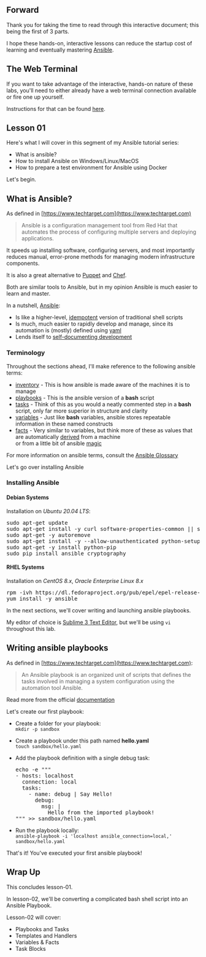 ## Forward

Thank you for taking the time to read through 
this interactive document; this being the first of 3 parts.

I hope these hands-on, interactive lessons can reduce the startup 
cost of learning and eventually mastering [Ansible](newtab+https://www.ansible.com/).

## The Web Terminal

If you want to take advantage of the interactive, hands-on nature of these labs,
you'll need to either already have a web terminal connection available or fire one up 
yourself.

Instructions for that can be found [here](newtab+https://github.com/berttejeda/bert.bill#webterminal).

## Lesson 01

Here's what I will cover in this segment of my Ansible tutorial series:

- What is ansible?
- How to install Ansible on Windows/Linux/MacOS
- How to prepare a test environment for Ansible using Docker

Let's begin.

## What is Ansible?

As defined in [https://www.techtarget.com](https://www.techtarget.com)

> Ansible is a configuration management tool from Red Hat that automates the process of configuring multiple servers and deploying applications.

It speeds up installing software, configuring servers, and most importantly reduces manual, error-prone methods for managing modern infrastructure components.

It is also a great alternative to [Puppet](newtab+https://puppet.com/) and [Chef](newtab+https://www.chef.io/configuration-management/). 

Both are similar tools to Ansible, but in my opinion Ansible is much easier to learn and master.

In a nutshell, [Ansible](newtab+https://www.ansible.com/):
  
- Is like a higher-level, [idempotent](newtab+https://en.wikipedia.org/wiki/Idempotence#Computer_science_meaning) version of traditional shell scripts
- Is much, much easier to rapidly develop and manage, since its automation is (mostly) defined using [yaml](newtab+https://yaml.org/)
- Lends itself to [self-documenting development](newtab+https://en.wikipedia.org/wiki/Self-documenting_code)

### Terminology

Throughout the sections ahead, I'll make reference to the following ansible terms:

- [inventory](newtab+https://docs.ansible.com/ansible/latest/user_guide/intro_inventory.html) - This is how ansible is made aware of the machines it is to manage
- [playbooks](newtab+https://docs.ansible.com/ansible/latest/user_guide/playbooks_intro.html) - This is the ansible version of a **bash** script
- [tasks](newtab+https://docs.ansible.com/ansible/latest/user_guide/playbooks_intro.html#tasks-list) - Think of this as you would a neatly commented step in a **bash** script, only far more superior in structure and clarity
- [variables](newtab+https://docs.ansible.com/ansible/latest/user_guide/playbooks_variables.html) - Just like **bash** variables, ansible stores repeatable information in these named constructs
- [facts](newtab+https://docs.ansible.com/ansible/latest/user_guide/playbooks_variables.html) - Very similar to variables, but think more of these as values that <br />
  are automatically [derived](newtab+https://docs.ansible.com/ansible/latest/user_guide/playbooks_variables.html#information-discovered-from-systems-facts) from a machine<br />
  or from a little bit of ansible [magic](newtab+https://docs.ansible.com/ansible/latest/user_guide/playbooks_variables.html#magic-variables-and-how-to-access-information-about-other-hosts)

For more information on ansible terms, consult the [Ansible Glossary](newtab+https://docs.ansible.com/ansible/latest/reference_appendices/glossary.html)

Let's go over installing Ansible

### Installing Ansible

#### Debian Systems

Installation on *Ubuntu* *20.04 LTS*:

<pre class='clickable-code'>
sudo apt-get update
sudo apt-get install -y curl software-properties-common || sudo apt-get install -y python-software-properties
sudo apt-get -y autoremove
sudo apt-get install -y --allow-unauthenticated python-setuptools python-dev libffi-dev libssl-dev git sshpass tree
sudo apt-get -y install python-pip
sudo pip install ansible cryptography
</pre>

#### RHEL Systems

Installation on *CentOS 8.x*, *Oracle Enterprise Linux 8.x*

<pre class='clickable-code'>
rpm -ivh https://dl.fedoraproject.org/pub/epel/epel-release-latest-8.noarch.rpm
yum install -y ansible
</pre>

In the next sections, we'll cover writing and launching ansible playbooks.

My editor of choice is [Sublime 3 Text Editor](newtab+https://www.sublimetext.com/3), 
but we'll be using `vi` throughout this lab.

## Writing ansible playbooks

As defined in [https://www.techtarget.com](https://www.techtarget.com):

> An Ansible playbook is an organized unit of scripts that 
> defines the tasks involved in managing a system configuration using the automation tool Ansible. 

Read more from the official [documentation](newtab+https://docs.ansible.com/ansible/latest/user_guide/playbooks_intro.html)

Let's create our first playbook:

- Create a folder for your playbook:<br />
  `mkdir -p sandbox`
- Create a playbook under this path named **hello.yaml**<br />
  `touch sandbox/hello.yaml`
- Add the playbook definition with a single debug task:<br />

  <pre class='clickable-code'>
  echo -e """
  - hosts: localhost
    connection: local
    tasks:
      - name: debug | Say Hello!
        debug:
          msg: |
            Hello from the imported playbook!
  """ >> sandbox/hello.yaml 
  </pre>

- Run the playbook locally:<br />
  `ansible-playbook -i 'localhost ansible_connection=local,' sandbox/hello.yaml`

That's it! You've executed your first ansible playbook!

## Wrap Up

This concludes lesson-01. 

In lesson-02, we'll be converting a complicated bash shell script into an Ansible Playbook.

Lesson-02 will cover:

- Playbooks and Tasks
- Templates and Handlers
- Variables & Facts
- Task Blocks